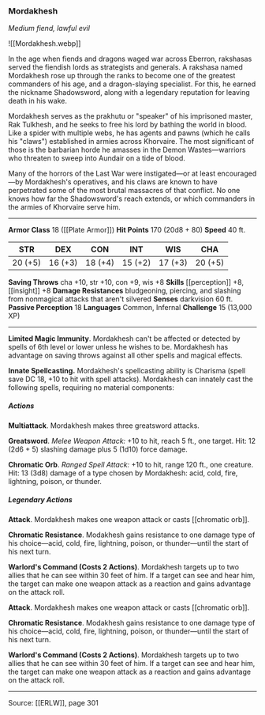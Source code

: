 ### Mordakhesh
_Medium fiend, lawful evil_

![[Mordakhesh.webp]]

In the age when fiends and dragons waged war across Eberron, rakshasas served the fiendish lords as strategists and generals. A rakshasa named Mordakhesh rose up through the ranks to become one of the greatest commanders of his age, and a dragon-slaying specialist. For this, he earned the nickname Shadowsword, along with a legendary reputation for leaving death in his wake.

Mordakhesh serves as the prakhutu or "speaker" of his imprisoned master, Rak Tulkhesh, and he seeks to free his lord by bathing the world in blood. Like a spider with multiple webs, he has agents and pawns (which he calls his "claws") established in armies across Khorvaire. The most significant of those is the barbarian horde he amasses in the Demon Wastes—warriors who threaten to sweep into Aundair on a tide of blood.

Many of the horrors of the Last War were instigated—or at least encouraged—by Mordakhesh's operatives, and his claws are known to have perpetrated some of the most brutal massacres of that conflict. No one knows how far the Shadowsword's reach extends, or which commanders in the armies of Khorvaire serve him.





---

**Armor Class** 18 ([[Plate Armor]])
**Hit Points** 170 (20d8 + 80)
**Speed** 40 ft.

| STR     | DEX     | CON     | INT     | WIS     | CHA     |
|---------|---------|---------|---------|---------|---------|
| 20 (+5) | 16 (+3) | 18 (+4) | 15 (+2) | 17 (+3) | 20 (+5) |

**Saving Throws** cha +10, str +10, con +9, wis +8
**Skills** [[perception]] +8, [[insight]] +8
**Damage Resistances** bludgeoning, piercing, and slashing from nonmagical attacks that aren't silvered
**Senses** darkvision 60 ft.
**Passive Perception** 18
**Languages** Common, Infernal
**Challenge** 15 (13,000 XP)

---

**Limited Magic Immunity**. Mordakhesh can't be affected or detected by spells of 6th level or lower unless he wishes to be. Mordakhesh has advantage on saving throws against all other spells and magical effects.

**Innate Spellcasting.** Mordakhesh's spellcasting ability is Charisma (spell save DC 18, +10 to hit with spell attacks). Mordakhesh can innately cast the following spells, requiring no material components:

##### Actions
**Multiattack**. Mordakhesh makes three greatsword attacks.

**Greatsword**. _Melee Weapon Attack:_ +10 to hit, reach 5 ft., one target. Hit: 12 (2d6 + 5) slashing damage plus 5 (1d10) force damage.

**Chromatic Orb**. _Ranged Spell Attack:_ +10 to hit, range 120 ft., one creature. Hit: 13 (3d8) damage of a type chosen by Mordakhesh: acid, cold, fire, lightning, poison, or thunder.

##### Legendary Actions
**Attack**. Mordakhesh makes one weapon attack or casts [[chromatic orb]].

**Chromatic Resistance**. Modakhesh gains resistance to one damage type of his choice—acid, cold, fire, lightning, poison, or thunder—until the start of his next turn.

**Warlord's Command (Costs 2 Actions)**. Mordakhesh targets up to two allies that he can see within 30 feet of him. If a target can see and hear him, the target can make one weapon attack as a reaction and gains advantage on the attack roll.

**Attack**. Mordakhesh makes one weapon attack or casts [[chromatic orb]].

**Chromatic Resistance**. Modakhesh gains resistance to one damage type of his choice—acid, cold, fire, lightning, poison, or thunder—until the start of his next turn.

**Warlord's Command (Costs 2 Actions)**. Mordakhesh targets up to two allies that he can see within 30 feet of him. If a target can see and hear him, the target can make one weapon attack as a reaction and gains advantage on the attack roll.


---

Source: [[ERLW]], page 301